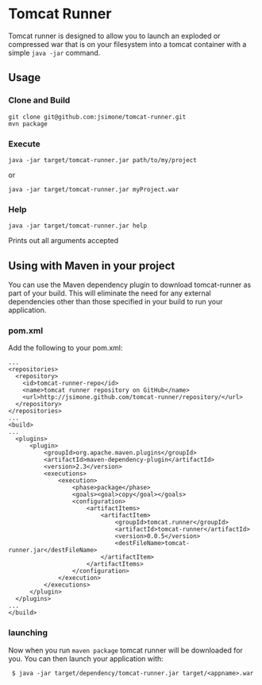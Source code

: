 # Tomcat Runner

Tomcat runner is designed to allow you to launch an exploded or compressed war that is on your filesystem into a tomcat container with a simple `java -jar` command.

## Usage

### Clone and Build

    git clone git@github.com:jsimone/tomcat-runner.git
    mvn package

### Execute

    java -jar target/tomcat-runner.jar path/to/my/project

or

    java -jar target/tomcat-runner.jar myProject.war

### Help

    java -jar target/tomcat-runner.jar help

Prints out all arguments accepted

## Using with Maven in your project

You can use the Maven dependency plugin to download tomcat-runner as part of your build. This will eliminate the need for any external dependencies other than those specified in your build to run your application.

### pom.xml

Add the following to your pom.xml:

    ...
    <repositories>
      <repository>
        <id>tomcat-runner-repo</id>
        <name>tomcat runner repository on GitHub</name>
        <url>http://jsimone.github.com/tomcat-runner/repository/</url>
      </repository>
    </repositories>
    ...
    <build>
    ...
      <plugins>
          <plugin>
              <groupId>org.apache.maven.plugins</groupId>
              <artifactId>maven-dependency-plugin</artifactId>
              <version>2.3</version>
              <executions>
                  <execution>
                      <phase>package</phase>
                      <goals><goal>copy</goal></goals>
                      <configuration>
                          <artifactItems>
                              <artifactItem>
                                  <groupId>tomcat.runner</groupId>
                                  <artifactId>tomcat-runner</artifactId>
                                  <version>0.0.5</version>
                                  <destFileName>tomcat-runner.jar</destFileName>
                              </artifactItem>
                          </artifactItems>
                      </configuration>
                  </execution>
              </executions>
          </plugin>
      </plugins>
    ...
    </build>

### launching

Now when you run `maven package` tomcat runner will be downloaded for you. You can then launch your application with:

     $ java -jar target/dependency/tomcat-runner.jar target/<appname>.war
